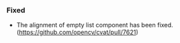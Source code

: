 ### Fixed

- The alignment of empty list component has been fixed.
  (<https://github.com/opencv/cvat/pull/7621>)
